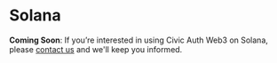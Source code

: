 # Solana

**Coming Soon**: If you’re interested in using Civic Auth Web3 on Solana, please [contact us](https://discord.com/invite/MWmhXauJw8/?referrer=home-discord) and we'll keep you informed.
